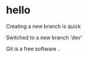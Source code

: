 # hello

Creating a new branch is quick
 
Switched to a new branch 'dev'

Git is a free software ..
